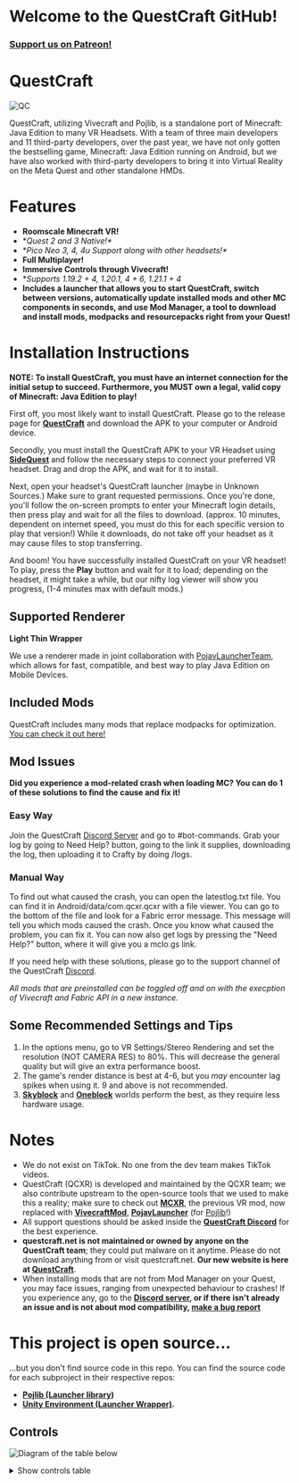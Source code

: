 # Welcome to the QuestCraft GitHub!
### **[Support us on Patreon!](https://patreon.com/QuestCraftXR)**

# QuestCraft
![QC](/QCSimple3.jpg)

QuestCraft, utilizing Vivecraft and Pojlib, is a standalone port of Minecraft: Java Edition to many VR Headsets. With a team of three main developers and 11 third-party developers, over the past year, we have not only gotten the bestselling game, Minecraft: Java Edition running on Android, but we have also worked with third-party developers to bring it into Virtual Reality on the Meta Quest and other standalone HMDs.

# Features
- **Roomscale Minecraft VR!** 
- **Quest 2 and 3 Native!\**
- **Pico Neo 3, 4, 4u Support along with other headsets!\**
- **Full Multiplayer!**                                                                    
- **Immersive Controls through Vivecraft!**                                                                                                   
- **Supports 1.19.2 + 4, 1.20.1, 4 + 6, 1.21.1 + 4*                                                                                                                                 
- **Includes a launcher that allows you to start QuestCraft, switch between versions, automatically update installed mods and other MC components in seconds, and use Mod Manager, a tool to download and install mods, modpacks and resourcepacks right from your Quest!**                                                                                                                                                                                

# Installation Instructions

**NOTE: To install QuestCraft, you must have an internet connection for the initial setup to succeed. Furthermore, you MUST own a legal, valid copy of Minecraft: Java Edition to play!**

First off, you most likely want to install QuestCraft. Please go to the release page for **[QuestCraft](https://github.com/QuestCraftPlusPlus/QuestCraft/releases/latest)** and download the APK to your computer or Android device.

Secondly, you must install the QuestCraft APK to your VR Headset using **[SideQuest](https://sidequestvr.com/setup-howto)** and follow the necessary steps to connect your preferred VR headset. Drag and drop the APK, and wait for it to install.

Next, open your headset's QuestCraft launcher (maybe in Unknown Sources.) Make sure to grant requested permissions. Once you're done, you'll follow the on-screen prompts to enter your Minecraft login details, then press play and wait for all the files to download. (approx. 10 minutes, dependent on internet speed, you must do this for each specific version to play that version!) While it downloads, do not take off your headset as it may cause files to stop transferring.

And boom! You have successfully installed QuestCraft on your VR headset! To play, press the **Play** button and wait for it to load; depending on the headset, it might take a while, but our nifty log viewer will show you progress, (1-4 minutes max with default mods.)

## Supported Renderer

**Light Thin Wrapper**

We use a renderer made in joint collaboration with [PojavLauncherTeam](https://github.com/PojavLauncherTeam), which allows for fast, compatible, and best way to play Java Edition on Mobile Devices.

## Included Mods 

QuestCraft includes many mods that replace modpacks for optimization. [You can check it out here!](https://github.com/QuestCraftPlusPlus/Pojlib/blob/QuestCraft/mods.json)

## Mod Issues

**Did you experience a mod-related crash when loading MC? You can do 1 of these solutions to find the cause and fix it!**

### Easy Way

Join the QuestCraft [Discord Server](https://discord.gg/questcraft) and go to #bot-commands. Grab your log by going to Need Help? button, going to the link it supplies, downloading the log, then uploading it to Crafty by doing /logs.

### Manual Way

To find out what caused the crash, you can open the latestlog.txt file. You can find it in Android/data/com.qcxr.qcxr with a file viewer. You can go to the bottom of the file and look for a Fabric error message. This message will tell you which mods caused the crash. Once you know what caused the problem, you can fix it. You can now also get logs by pressing the "Need Help?" button, where it will give you a mclo.gs link.

If you need help with these solutions, please go to the support channel of the QuestCraft [Discord](https://discord.gg/questcraft). 

*All mods that are preinstalled can be toggled off and on with the execption of Vivecraft and Fabric API in a new instance.*

## Some Recommended Settings and Tips
1. In the options menu, go to VR Settings/Stereo Rendering and set the resolution (NOT CAMERA RES) to 80%. This will decrease the general quality but will give an extra performance boost.
2. The game's render distance is best at 4-6, but you *may* encounter lag spikes when using it. 9 and above is not recommended.
3. **[Skyblock](https://minecraft.wiki/w/Tutorials/Skyblock)** and **[Oneblock](https://www.curseforge.com/minecraft/worlds/oneblock)** worlds perform the best, as they require less hardware usage.

# Notes
- We do not exist on TikTok. No one from the dev team makes TikTok videos.
- QuestCraft (QCXR) is developed and maintained by the QCXR team; we also contribute upstream to the open-source tools that we used to make this a reality; make sure to check out **[MCXR](https://github.com/mcxr-org/MCXR)**, the previous VR mod, now replaced with **[VivecraftMod](https://github.com/ferriarnus/VivecraftMod)**, **[PojavLauncher](https://github.com/PojavLauncherTeam/PojavLauncher)** (for [Pojlib](https://github.com/QuestCraftPlusPlus/Pojlib/tree/QuestCraft)!)
- All support questions should be asked inside the **[QuestCraft Discord](discord.gg/questcraft)** for the best experience.
- **questcraft.net is not maintained or owned by anyone on the QuestCraft team**; they could put malware on it anytime. Please do not download anything from or visit questcraft.net. **Our new website is here at [QuestCraft](https://questcraft.org/)**. 
- When installing mods that are not from Mod Manager on your Quest, you may face issues, ranging from unexpected behaviour to crashes! If you experience any, go to the **[Discord server](https://discord.gg/questcraft/), or if there isn't already an issue and is not about mod compatibility, [make a bug report](https://github.com/QuestCraftPlusPlus/QuestCraft/issues)**

# This project is open source...
...but you don't find source code in this repo. You can find the source code for each subproject in their respective repos:
- **[Pojlib (Launcher library)](https://github.com/questcraftplusplus/pojlib)**
- **[Unity Environment (Launcher Wrapper)](https://github.com/QuestCraftPlusPlus/QCXR-XR-Wrapper).** 

## Controls

![Diagram of the table below](/QC_Controls.png)

<details>
  <summary>Show controls table</summary>
  <table>
    <thead>
      <tr>
        <th scope="col">Button</th>
        <th scope="col">Function</th>
      </tr>
    </thead>
    <tbody>
      <tr>
        <th scope="row" align="left">Left thumbstick</th>
        <td>Move (press to sprint)</td>
      </tr>
      <tr>
        <th scope="row" align="left">Right thumbstick</th>
        <td>Left/right turn (press to crouch)</td>
      </tr>
      <tr>
        <th scope="row" align="left">Left trigger</th>
        <td>Place/use</td>
      </tr>
      <tr>
        <th scope="row" align="left">Right trigger</th>
        <td>Break/grab</td>
      </tr>
      <tr>
        <th scope="row" align="left">Left grab</th>
        <td>Hotbar left</td>
      </tr>
      <tr>
        <th scope="row" align="left">Right grab</th>
        <td>Hotbar right</td>
      </tr>
      <tr>
        <th scope="row" align="left">X</th>
        <td>Inventory</td>
      </tr>
      <tr>
        <th scope="row" align="left">Y</th>
        <td>Teleport</td>
      </tr>
      <tr>
        <th scope="row" align="left">A</th>
        <td>Radial menu</td>
      </tr>
      <tr>
        <th scope="row" align="left">B</th>
        <td>Jump</td>
      </tr>
      <tr>
        <th scope="row" align="left">Menu button</th>
        <td>Pause/menu</td>
      </tr>
      <tr>
        <th scope="row" align="left">Meta button</th>
        <td>Meta home</td>
      </tr>
    </tbody>
  </table>
</details>
